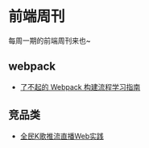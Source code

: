 # 前端周刊
每周一期的前端周刊来也~

## webpack

* [了不起的 Webpack 构建流程学习指南](https://xie.infoq.cn/article/54882da91591f54c72bdda2ec)


## 竞品类

* [全民K歌推流直播Web实践](https://mp.weixin.qq.com/s/NjU0OqWxelM2eTJfg66W4Q)
